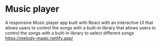 # Music player
 A responsive Music player app built with React with an interactive UI that
allows users to control the songs with a built-in library
that allows users to control the songs with a built-in
library to select different songs
https://melody-magic.netlify.app/
